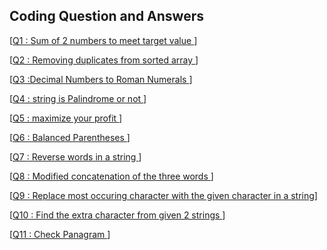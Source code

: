## Coding Question and Answers

[[Q1 : Sum of 2 numbers to meet target value ](Q1/Q1.txt)] </br>

[[Q2 : Removing duplicates from sorted array ](Q2/Q2.txt)] </br>

[[Q3 :Decimal Numbers to Roman Numerals ](Q3/Q3.txt)] </br>

[[Q4 : string is Palindrome or not ](Q4/Q4.txt)] </br>

[[Q5 : maximize your profit ](Q5/Q5.txt)] </br>

[[Q6 : Balanced Parentheses ](Q6/Q6.txt)] </br>

[[Q7 : Reverse words in a string ](Q7/Q7.txt)] </br>

[[Q8 : Modified concatenation of the three words ](Q8/Q8.txt)] </br>

[[Q9 : Replace most occuring character with the given character in a string](Q9/Q9.txt)] </br>

[[Q10 : Find the extra character from given 2 strings ](Q10/Q10.txt)] </br>

[[Q11 : Check Panagram ](Q11/Q11.txt)] </br>
